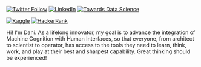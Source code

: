 [![Twitter Follow](https://img.shields.io/twitter/follow/dani_lisle?style=social)](https://twitter.com/dani_lisle)
[![LinkedIn](https://img.shields.io/badge/-LinkedIn-blue?style=flat&logo=LinkedIn&logoColor=white)](https://www.linkedin.com/in/danilisle)
[![Towards Data Science](https://img.shields.io/badge/Towards%20Data%20Science-Dani_Lisle-blue?style=flat&logo=medium)](https://medium.com/@Dani_Lisle)

[![Kaggle](https://img.shields.io/badge/Kaggle-danilisle-blue?style=flat&logo=kaggle)](https://www.kaggle.com/danilisle)
[![HackerRank](https://img.shields.io/badge/HackerRank-danilisle74-green?style=flat&logo=hackerrank)](https://www.hackerrank.com/profile/danilisle74) 

Hi! I'm Dani. As a lifelong innovator, my goal is to advance the integration of Machine Cognition with Human Interfaces, so that everyone, from architect to scientist to operator, has access to the tools they need to learn, think, work, and play at their best and sharpest capability. Great thinking should be experienced!
